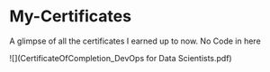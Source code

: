 # My-Certificates
A glimpse of all the certificates I earned up to now.  No Code in here


![](CertificateOfCompletion_DevOps for Data Scientists.pdf)
